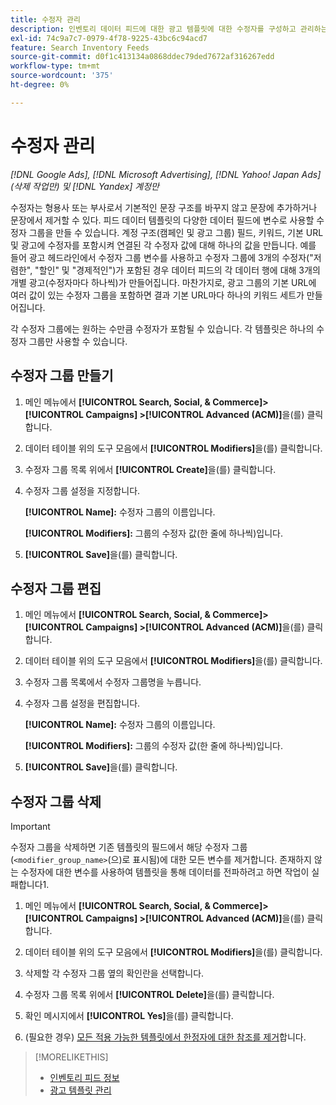 ```yaml
---
title: 수정자 관리
description: 인벤토리 데이터 피드에 대한 광고 템플릿에 대한 수정자를 구성하고 관리하는 방법에 대해 알아봅니다.
exl-id: 74c9a7c7-0979-4f78-9225-43bc6c94acd7
feature: Search Inventory Feeds
source-git-commit: d0f1c413134a0868ddec79ded7672af316267edd
workflow-type: tm+mt
source-wordcount: '375'
ht-degree: 0%

---
```


# 수정자 관리

*[!DNL Google Ads], [!DNL Microsoft Advertising], [!DNL Yahoo! Japan Ads]&#x200B;(삭제 작업만) 및 [!DNL Yandex] 계정만*

수정자는 형용사 또는 부사로서 기본적인 문장 구조를 바꾸지 않고 문장에 추가하거나 문장에서 제거할 수 있다. 피드 데이터 템플릿의 다양한 데이터 필드에 변수로 사용할 수정자 그룹을 만들 수 있습니다. 계정 구조(캠페인 및 광고 그룹) 필드, 키워드, 기본 URL 및 광고에 수정자를 포함시켜 연결된 각 수정자 값에 대해 하나의 값을 만듭니다. 예를 들어 광고 헤드라인에서 수정자 그룹 변수를 사용하고 수정자 그룹에 3개의 수정자(&quot;저렴한&quot;, &quot;할인&quot; 및 &quot;경제적인&quot;)가 포함된 경우 데이터 피드의 각 데이터 행에 대해 3개의 개별 광고(수정자마다 하나씩)가 만들어집니다. 마찬가지로, 광고 그룹의 기본 URL에 여러 값이 있는 수정자 그룹을 포함하면 결과 기본 URL마다 하나의 키워드 세트가 만들어집니다.

각 수정자 그룹에는 원하는 수만큼 수정자가 포함될 수 있습니다. 각 템플릿은 하나의 수정자 그룹만 사용할 수 있습니다.

## 수정자 그룹 만들기

1. 메인 메뉴에서 **[!UICONTROL Search, Social, & Commerce]> [!UICONTROL Campaigns] >[!UICONTROL Advanced (ACM)]**&#x200B;을(를) 클릭합니다.

1. 데이터 테이블 위의 도구 모음에서 **[!UICONTROL Modifiers]**&#x200B;을(를) 클릭합니다.

1. 수정자 그룹 목록 위에서 **[!UICONTROL Create]**&#x200B;을(를) 클릭합니다.

1. 수정자 그룹 설정을 지정합니다.

   **[!UICONTROL Name]:** 수정자 그룹의 이름입니다.

   **[!UICONTROL Modifiers]:** 그룹의 수정자 값(한 줄에 하나씩)입니다.

1. **[!UICONTROL Save]**&#x200B;을(를) 클릭합니다.

## 수정자 그룹 편집

1. 메인 메뉴에서 **[!UICONTROL Search, Social, & Commerce]> [!UICONTROL Campaigns] >[!UICONTROL Advanced (ACM)]**&#x200B;을(를) 클릭합니다.

1. 데이터 테이블 위의 도구 모음에서 **[!UICONTROL Modifiers]**&#x200B;을(를) 클릭합니다.

1. 수정자 그룹 목록에서 수정자 그룹명을 누릅니다.

1. 수정자 그룹 설정을 편집합니다.

   **[!UICONTROL Name]:** 수정자 그룹의 이름입니다.

   **[!UICONTROL Modifiers]:** 그룹의 수정자 값(한 줄에 하나씩)입니다.

1. **[!UICONTROL Save]**&#x200B;을(를) 클릭합니다.

## 수정자 그룹 삭제

>[!IMPORTANT]
>
>수정자 그룹을 삭제하면 기존 템플릿의 필드에서 해당 수정자 그룹(`<modifier_group_name>`(으)로 표시됨)에 대한 모든 변수를 제거합니다. 존재하지 않는 수정자에 대한 변수를 사용하여 템플릿을 통해 데이터를 전파하려고 하면 작업이 실패합니다1.

1. 메인 메뉴에서 **[!UICONTROL Search, Social, & Commerce]> [!UICONTROL Campaigns] >[!UICONTROL Advanced (ACM)]**&#x200B;을(를) 클릭합니다.

1. 데이터 테이블 위의 도구 모음에서 **[!UICONTROL Modifiers]**&#x200B;을(를) 클릭합니다.

1. 삭제할 각 수정자 그룹 옆의 확인란을 선택합니다.

1. 수정자 그룹 목록 위에서 **[!UICONTROL Delete]**&#x200B;을(를) 클릭합니다.

1. 확인 메시지에서 **[!UICONTROL Yes]**&#x200B;을(를) 클릭합니다.

1. (필요한 경우) [모든 적용 가능한 템플릿에서 한정자에 대한 참조를 제거](/help/search-social-commerce/campaign-management/inventory-feeds/ad-templates/ad-template-manage.md)합니다.

>[!MORELIKETHIS]
>
>* [인벤토리 피드 정보](/help/search-social-commerce/campaign-management/inventory-feeds/inventory-feeds-about.md)
>* [광고 템플릿 관리](/help/search-social-commerce/campaign-management/inventory-feeds/ad-templates/ad-template-manage.md)

